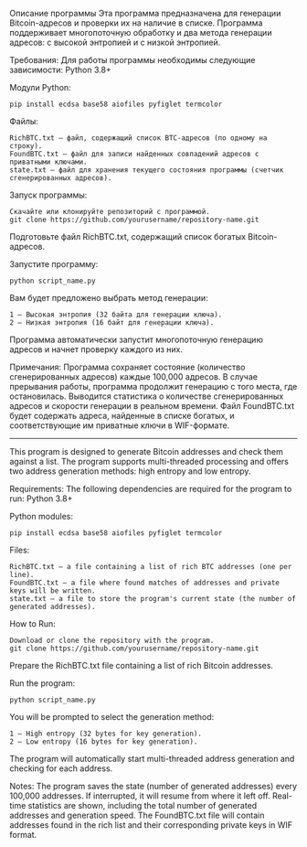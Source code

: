 Описание программы
Эта программа предназначена для генерации Bitcoin-адресов и проверки их на наличие в списке. Программа поддерживает многопоточную обработку и два метода генерации адресов: с высокой энтропией и с низкой энтропией.

Требования:
Для работы программы необходимы следующие зависимости:
Python 3.8+

Модули Python:

    pip install ecdsa base58 aiofiles pyfiglet termcolor

Файлы:

    RichBTC.txt — файл, содержащий список BTC-адресов (по одному на строку).
    FoundBTC.txt — файл для записи найденных совпадений адресов с приватными ключами.
    state.txt — файл для хранения текущего состояния программы (счетчик сгенерированных адресов).

Запуск программы:

    Скачайте или клонируйте репозиторий с программой.
    git clone https://github.com/yourusername/repository-name.git
    
Подготовьте файл RichBTC.txt, содержащий список богатых Bitcoin-адресов.

Запустите программу:

    python script_name.py

Вам будет предложено выбрать метод генерации:

    1 — Высокая энтропия (32 байта для генерации ключа).
    2 — Низкая энтропия (16 байт для генерации ключа).
    
Программа автоматически запустит многопоточную генерацию адресов и начнет проверку каждого из них.

Примечания:
Программа сохраняет состояние (количество сгенерированных адресов) каждые 100,000 адресов. В случае прерывания работы, программа продолжит генерацию с того места, где остановилась.
Выводится статистика о количестве сгенерированных адресов и скорости генерации в реальном времени.
Файл FoundBTC.txt будет содержать адреса, найденные в списке богатых, и соответствующие им приватные ключи в WIF-формате.

--------------------------------------------------------------------------------------------------------------------------
This program is designed to generate Bitcoin addresses and check them against a list. The program supports multi-threaded processing and offers two address generation methods: high entropy and low entropy.

Requirements:
The following dependencies are required for the program to run:
Python 3.8+

Python modules:

    pip install ecdsa base58 aiofiles pyfiglet termcolor

Files:

    RichBTC.txt — a file containing a list of rich BTC addresses (one per line).
    FoundBTC.txt — a file where found matches of addresses and private keys will be written.
    state.txt — a file to store the program's current state (the number of generated addresses).

How to Run:

    Download or clone the repository with the program.
    git clone https://github.com/yourusername/repository-name.git
    
Prepare the RichBTC.txt file containing a list of rich Bitcoin addresses.

Run the program:

    python script_name.py
    
You will be prompted to select the generation method:

    1 — High entropy (32 bytes for key generation).
    2 — Low entropy (16 bytes for key generation).
    
The program will automatically start multi-threaded address generation and checking for each address.

Notes:
The program saves the state (number of generated addresses) every 100,000 addresses. If interrupted, it will resume from where it left off.
Real-time statistics are shown, including the total number of generated addresses and generation speed.
The FoundBTC.txt file will contain addresses found in the rich list and their corresponding private keys in WIF format.
